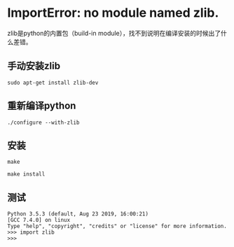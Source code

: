 # ImportError: no module named zlib.

zlib是python的内置包（build-in module），找不到说明在编译安装的时候出了什么差错。

## 手动安装zlib 
`sudo apt-get install zlib-dev` 
## 重新编译python 
`./configure --with-zlib`
## 安装 
`make`

`make install `


## 测试
```
Python 3.5.3 (default, Aug 23 2019, 16:00:21)
[GCC 7.4.0] on linux
Type "help", "copyright", "credits" or "license" for more information.
>>> import zlib
>>>
```